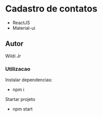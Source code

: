 # Cadastro de contatos
* ReactJS
* Material-ui


## Autor 
Wildi Jr 


### Utilizacao
Instalar dependencias:
* npm i

Startar projeto
* npm start



